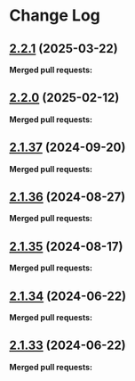 # Change Log

## [2.2.1](https://github.com/networknt/light-lambda-native/tree/2.2.1) (2025-03-22)


**Merged pull requests:**




## [2.2.0](https://github.com/networknt/light-lambda-native/tree/2.2.0) (2025-02-12)


**Merged pull requests:**




## [2.1.37](https://github.com/networknt/light-lambda-native/tree/2.1.37) (2024-09-20)


**Merged pull requests:**


## [2.1.36](https://github.com/networknt/light-lambda-native/tree/2.1.36) (2024-08-27)


**Merged pull requests:**


## [2.1.35](https://github.com/networknt/light-lambda-native/tree/2.1.35) (2024-08-17)


**Merged pull requests:**


## [2.1.34](https://github.com/networknt/light-lambda-native/tree/2.1.34) (2024-06-22)


**Merged pull requests:**




## [2.1.33](https://github.com/networknt/light-lambda-native/tree/2.1.33) (2024-06-22)

**Merged pull requests:**
